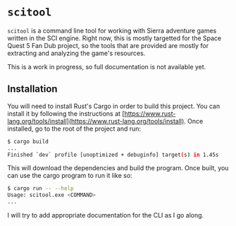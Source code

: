 # `scitool`

`scitool` is a command line tool for working with Sierra adventure games written in the SCI engine.
Right now, this is mostly targetted for the Space Quest 5 Fan Dub project, so the tools that are
provided are mostly for extracting and analyzing the game's resources.

This is a work in progress, so full documentation is not available yet.

## Installation

You will need to install Rust's Cargo in order to build this project. You can install it by following
the instructions at [https://www.rust-lang.org/tools/install](https://www.rust-lang.org/tools/install).
Once installed, go to the root of the project and run:

```bash
$ cargo build
...
Finished `dev` profile [unoptimized + debuginfo] target(s) in 1.45s
```

This will download the dependencies and build the program. Once built, you can use the cargo
program to run it like so:

```bash
$ cargo run -- --help
Usage: scitool.exe <COMMAND>
...
```

I will try to add appropriate documentation for the CLI as I go along.
